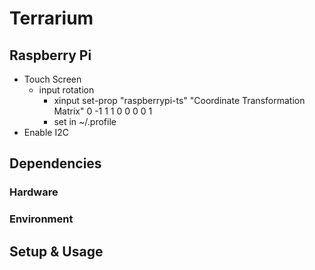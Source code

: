 # Terrarium

## Raspberry Pi
- Touch Screen
    - input rotation
        - xinput set-prop "raspberrypi-ts" "Coordinate Transformation Matrix" 0 -1 1 1 0 0 0 0 1
        - set in ~/.profile
- Enable I2C


## Dependencies

### Hardware

### Environment

## Setup & Usage